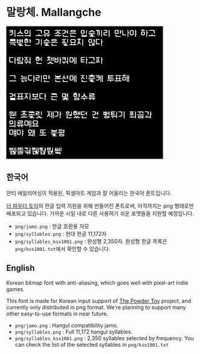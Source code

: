 # 말랑체. Mallangche

![폰트 샘플 이미지.](sample.png "폰트 샘플 이미지.")

## 한국어

안티 에일리어싱이 적용된, 픽셀아트 게임과 잘 어울리는 한국어 폰트입니다.

[더 파우더 토이](https://github.com/The-Powder-Toy/The-Powder-Toy)의 한글 입력 지원을 위해 만들어진 폰트로써, 아직까지는 png 형태로만 배포되고 있습니다. 가까운 시일 내로 다른 사용하기 쉬운 포맷들을 지원할 예정입니다.

* `png/jamo.png` : 한글 호환용 자모
* `png/syllables.png` : 현대 한글 11,172자
* `png/syllables_ksx1001.png` : 완성형 2,350자. 완성형 한글 목록은 `png/ksx1001.txt`에서 확인할 수 있습니다.

## English

Korean bitmap font with anti-aliasing, which goes well with pixel-art indie games.

This font is made for Korean input support of [The Powder Toy](https://github.com/The-Powder-Toy/The-Powder-Toy) project, and currently only distributed in png format. We're planning to support many other easy-to-use formats in near future.

* `png/jamo.png` : Hangul compatibility jamo.
* `png/syllables.png` : Full 11,172 hangul syllables.
* `png/syllables_ksx1001.png` : 2,350 syllables selected by frequency. You can check the list of the selected syllables in `png/ksx1001.txt`